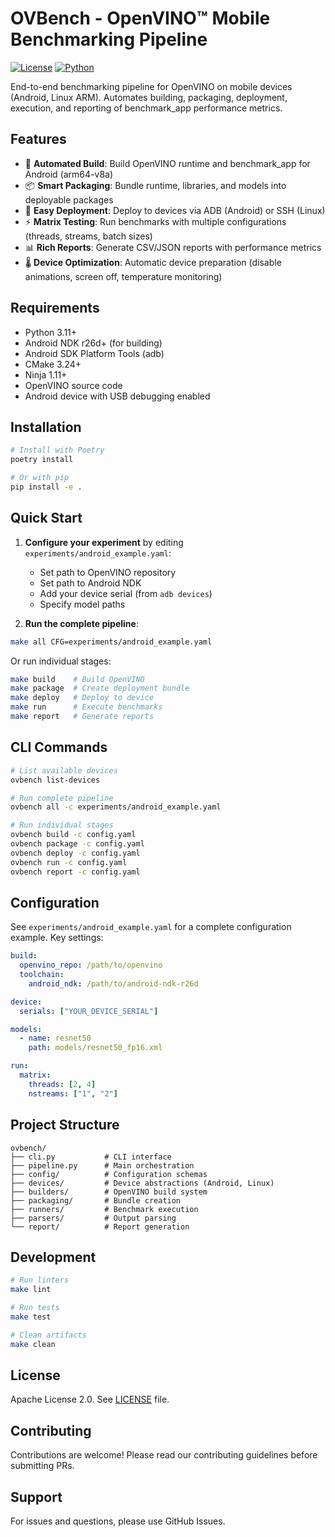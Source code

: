 # OVBench - OpenVINO™ Mobile Benchmarking Pipeline

[![License](https://img.shields.io/badge/License-Apache_2.0-blue.svg)](https://opensource.org/licenses/Apache-2.0)
[![Python](https://img.shields.io/badge/python-3.11+-blue.svg)](https://www.python.org/downloads/)

End-to-end benchmarking pipeline for OpenVINO on mobile devices (Android, Linux ARM). Automates building, packaging, deployment, execution, and reporting of benchmark_app performance metrics.

## Features

- 🔨 **Automated Build**: Build OpenVINO runtime and benchmark_app for Android (arm64-v8a)
- 📦 **Smart Packaging**: Bundle runtime, libraries, and models into deployable packages
- 🚀 **Easy Deployment**: Deploy to devices via ADB (Android) or SSH (Linux)
- ⚡ **Matrix Testing**: Run benchmarks with multiple configurations (threads, streams, batch sizes)
- 📊 **Rich Reports**: Generate CSV/JSON reports with performance metrics
- 🌡️ **Device Optimization**: Automatic device preparation (disable animations, screen off, temperature monitoring)

## Requirements

- Python 3.11+
- Android NDK r26d+ (for building)
- Android SDK Platform Tools (adb)
- CMake 3.24+
- Ninja 1.11+
- OpenVINO source code
- Android device with USB debugging enabled

## Installation

```bash
# Install with Poetry
poetry install

# Or with pip
pip install -e .
```

## Quick Start

1. **Configure your experiment** by editing `experiments/android_example.yaml`:
   - Set path to OpenVINO repository
   - Set path to Android NDK
   - Add your device serial (from `adb devices`)
   - Specify model paths

2. **Run the complete pipeline**:
```bash
make all CFG=experiments/android_example.yaml
```

Or run individual stages:
```bash
make build    # Build OpenVINO
make package  # Create deployment bundle
make deploy   # Deploy to device
make run      # Execute benchmarks
make report   # Generate reports
```

## CLI Commands

```bash
# List available devices
ovbench list-devices

# Run complete pipeline
ovbench all -c experiments/android_example.yaml

# Run individual stages
ovbench build -c config.yaml
ovbench package -c config.yaml
ovbench deploy -c config.yaml
ovbench run -c config.yaml
ovbench report -c config.yaml
```

## Configuration

See `experiments/android_example.yaml` for a complete configuration example. Key settings:

```yaml
build:
  openvino_repo: /path/to/openvino
  toolchain:
    android_ndk: /path/to/android-ndk-r26d

device:
  serials: ["YOUR_DEVICE_SERIAL"]

models:
  - name: resnet50
    path: models/resnet50_fp16.xml

run:
  matrix:
    threads: [2, 4]
    nstreams: ["1", "2"]
```

## Project Structure

```
ovbench/
├── cli.py           # CLI interface
├── pipeline.py      # Main orchestration
├── config/          # Configuration schemas
├── devices/         # Device abstractions (Android, Linux)
├── builders/        # OpenVINO build system
├── packaging/       # Bundle creation
├── runners/         # Benchmark execution
├── parsers/         # Output parsing
└── report/          # Report generation
```

## Development

```bash
# Run linters
make lint

# Run tests
make test

# Clean artifacts
make clean
```

## License

Apache License 2.0. See [LICENSE](LICENSE) file.

## Contributing

Contributions are welcome! Please read our contributing guidelines before submitting PRs.

## Support

For issues and questions, please use GitHub Issues.

